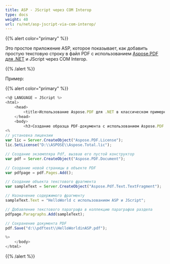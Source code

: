 ```yaml
---
title: ASP - JScript через COM Interop
type: docs
weight: 40
url: ru/net/asp-jscript-via-com-interop/
---
```

{{% alert color="primary" %}}

Это простое приложение ASP, которое показывает, как добавить простую текстовую строку в файл PDF с использованием [Aspose.PDF для .NET](/pdf/net/) и JScript через COM Interop.

{{% /alert %}}

Пример:

{{% alert color="primary" %}}

```javascript
<%@ LANGUAGE = JScript %>
<html>
    <head>
        <title>Использование Aspose.PDF для .NET в классическом примере ASP</title>
    </head>
    <body>
        <h3>Создание образца PDF-документа с использованием Aspose.PDF для .NET в классическом ASP и JScript</h3>
<%
// установка лицензии
var lic = Server.CreateObject("Aspose.PDF.License");
lic.SetLicense("D:\\ASPOSE\\Aspose.Total.lic");

// Создание экземпляра Pdf, вызвав его пустой конструктор
var pdf = Server.CreateObject("Aspose.PDF.Document");

// Создание новой страницы в объекте PDF
var pdfpage = pdf.Pages.Add();

// Создание объекта текстового фрагмента
var sampleText = Server.CreateObject("Aspose.Pdf.Text.TextFragment");

// Назначение содержимого фрагменту
sampleText.Text = "HelloWorld с использованием ASP и JScript";

// Добавление текстового параграфа в коллекцию параграфов раздела
pdfpage.Paragraphs.Add(sampleText);

// Сохранение документа PDF
pdf.Save("d:\\pdftest\\HelloWorldinASP.pdf");

%>
    </body>
</html>
```

{{% /alert %}}

